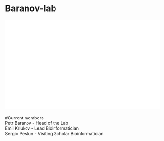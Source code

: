 # Baranov-lab
![Metrics](/github-metrics.svg)<br />
<br />
#Current members<br />
Petr Baranov - Head of the Lab<br />
Emil Kriukov - Lead Bioinformatician<br />
Sergio Pestun - Visiting Scholar Bioinformatician<br />

